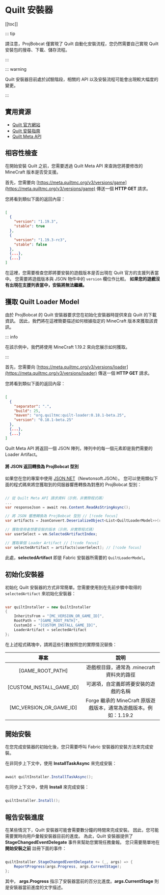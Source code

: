 # Quilt 安裝器

[[toc]]

::: tip

請注意，ProjBobcat 僅實現了 Quilt 自動化安裝流程，您仍然需要自己實現 Quilt 安裝包的搜尋、下載、儲存流程。

:::

::: warning

Quilt 安裝器目前處於試驗階段，相關的 API 以及安裝流程可能會出現較大幅度的變更。

:::

## 實用資源

- [Quilt 官方網站](https://quiltmc.org/en/)
- [Quilt 安裝指南](https://quiltmc.org/en/install/)
- [Quilt Meta API](https://meta.quiltmc.org/)


## 相容性檢查

在開始安裝 Quilt 之前，您需要透過 Quilt Meta API 來查詢您將要修改的 MineCraft 版本是否受支援。

首先，您需要向 [https://meta.quiltmc.org/v3/versions/game](https://meta.quiltmc.org/v3/versions/game) 傳送一個 **HTTP GET** 請求。

您將看到類似下面的返回內容：

```json

[
  {
    "version": "1.19.3",
    "stable": true
  },
  {
    "version": "1.19.3-rc3",
    "stable": false
  },
  {...},
  {...}
]

```

在這裡，您需要檢查您即將要安裝的遊戲版本是否出現在 Quilt 官方的支援列表當中。
您需要將遊戲版本與 JSON 物件中的 `version` 欄位作比較。
**如果您的遊戲沒有出現在支援列表當中，安裝將無法繼續。**

## 獲取 Quilt Loader Model

由於 ProjBobcat 的 Quilt 安裝器要求您在初始化安裝器時提供來自 Quilt 的下載資訊。
因此，我們將在這裡簡要描述如何根據指定的 MineCraft 版本來獲取該資訊。

::: info

在該示例中，我們將使用 MineCraft 1.19.2 來向您展示如何獲取。

:::

首先，您需要向 [https://meta.quiltmc.org/v3/versions/loader](https://meta.quiltmc.org/v3/versions/loader) 傳送一個 **HTTP GET** 請求。

您將看到類似下面的返回內容：

```json

[
  {
    "separator": ".",
    "build": 25,
    "maven": "org.quiltmc:quilt-loader:0.18.1-beta.25",
    "version": "0.18.1-beta.25"
  },
  {...},
  {...}
]

```

Quilt Meta API 將返回一個 JSON 陣列，陣列中的每一個元素即是我們需要的 Loader Artifact。

#### 將 JSON 返回轉換為 ProjBobcat 型別

如果您在您的專案中使用 [JSON.NET](https://www.newtonsoft.com/json)（Newtonsoft.JSON）。
您可以使用類似下面的程式碼來將您獲取到的伺服器響應轉換為對應的 ProjBobcat 型別：

```c#

// 從 Quilt Meta API 請求資料（示例，非實際程式碼）
...
var responseJson = await res.Content.ReadAsStringAsync();

// 將 JSON 響應轉換為 ProjBobcat 型別 // [!code focus]
var artifacts = JsonConvert.DeserializeObject<List<QuiltLoaderModel>>(responseJson); // [!code focus]

// 獲取使用者想要安裝的版本（示例，非實際程式碼）
var userSelect = vm.SelectedArtifactIndex;

// 獲取單個 Loader Artifact // [!code focus]
var selectedArtifact = artifacts[userSelect]; // [!code focus]

```

此處，**selectedArtifact** 即是 Fabric 安裝器所需要的 `QuiltLoaderModel`。

## 初始化安裝器

初始化 Quilt 安裝器的方式非常簡單。您需要使用到在先前步驟中取得的 `selectedArtifact` 來初始化安裝器：

```c#

var quiltInstaller = new QuiltInstaller
{
    InheritsFrom = "[MC_VERSION_OR_GAME_ID]",
    RootPath = "[GAME_ROOT_PATH]",
    CustomId = "[CUSTOM_INSTALL_GAME_ID]",
    LoaderArtifact = selectedArtifact
};

```

在上述程式碼塊中，請將這些引數按照您的實際情況替換：

|                 專案                  |                      說明                       |
|:-----------------------------------:|:---------------------------------------------:|
|          [GAME_ROOT_PATH]           |          遊戲根目錄，通常為 .minecraft 資料夾的路徑          |
|      [CUSTOM_INSTALL_GAME_ID]       |              可選項，自定義即將要安裝的遊戲的名稱               |
|       [MC_VERSION_OR_GAME_ID]       | Forge 繼承的 MineCraft 原版遊戲版本，通常為遊戲版本。例如：1.19.2  |

## 開始安裝

在您完成安裝器的初始化後，您只需要呼叫 Fabric 安裝器的安裝方法來完成安裝。

在非同步上下文中，使用 **InstallTaskAsync** 來完成安裝：

```c#

await quiltInstaller.InstallTaskAsync();

```

在同步上下文中，使用 **Install** 來完成安裝：

```c#

quiltInstaller.Install();

```

## 報告安裝進度

在某些情況下，Quilt 安裝器可能會需要數分鐘的時間來完成安裝。
因此，您可能需要實時向用戶彙報安裝器目前的進度。
為此，Quilt 安裝器提供了 **StageChangedEventDelegate** 事件來幫助您實現任務彙報。
您只需要簡單地在 **開始安裝之前** 註冊下面的事件：

```c#

quiltInstaller.StageChangedEventDelegate += (_, args) => {
    ReportProgress(args.Progress, args.CurrentStage);
};

```

其中， **args.Progress** 指示了安裝器當前的百分比進度。**args.CurrentStage** 則是安裝器當前進度的文字描述。
